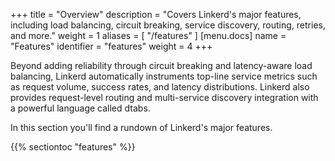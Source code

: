 +++
title = "Overview"
description = "Covers Linkerd's major features, including load balancing, circuit breaking, service discovery, routing, retries, and more."
weight = 1
aliases = [
  "/features"
]
[menu.docs]
  name = "Features"
  identifier = "features"
  weight = 4
+++

Beyond adding reliability through circuit breaking and latency-aware load
balancing, Linkerd automatically instruments top-line service metrics such as
request volume, success rates, and latency distributions. Linkerd also provides
request-level routing and multi-service discovery integration with a powerful
language called dtabs.

<!--more-->

In this section you'll find a rundown of Linkerd's major features.

{{% sectiontoc "features" %}}

